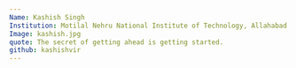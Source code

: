```yaml
---
Name: Kashish Singh
Institution: Motilal Nehru National Institute of Technology, Allahabad
Image: kashish.jpg
quote: The secret of getting ahead is getting started.
github: kashishvir
---
```


